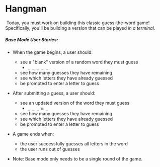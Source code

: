 # Hangman
​
Today, you must work on building this classic guess-the-word game! Specifically, you'll be building a version that can be played *in a terminal*.
​
##### Base Mode User Stories:
* When the game begins, a user should:
  * see a "blank" version of a random word they must guess
    * `_ _ _ _ _`
  * see how many guesses they have remaining
  * see which letters they have already guessed
  * be prompted to enter a letter to guess
* After submitting a guess, a user should:
  * see an updated version of the word they must guess
    * `_ _ _ m _`
  * see how many guesses they have remaining
  * see which letters they have already guessed
  * be prompted to enter a letter to guess
* A game ends when:
  * the user successfully guesses all letters in the word
  * the user runs out of guesses
  
* Note: Base mode only needs to be a single round of the game.